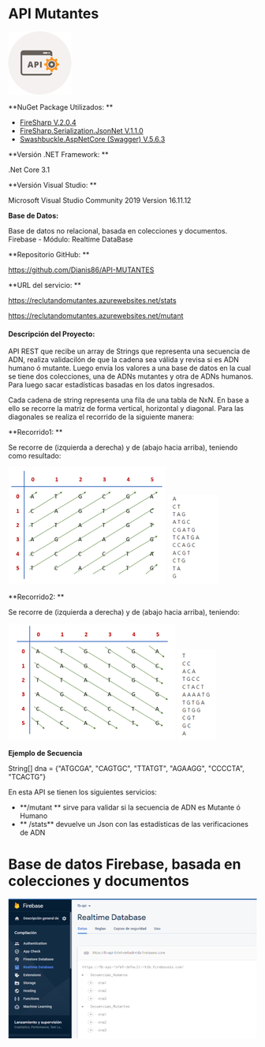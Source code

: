 # API Mutantes

![](/Imagenes/apix128.png)

**NuGet Package Utilizados: **

- [FireSharp V.2.0.4](https://github.com/ziyasal/FireSharp "FireSharp V.2.0.4")
- [FireSharp.Serialization.JsonNet V.1.1.0](https://github.com/ziyasal/FireSharp "FireSharp.Serialization.JsonNet V.1.1.0")
- [Swashbuckle.AspNetCore (Swagger) V.5.6.3](https://github.com/domaindrivendev/Swashbuckle.AspNetCore "Swashbuckle.AspNetCore (Swagger) V.5.6.3")

**Versión .NET Framework: **

.Net Core 3.1

**Versión Visual Studio: **

Microsoft Visual Studio Community 2019
Version 16.11.12

**Base de Datos:**

Base de datos no relacional, basada en colecciones y documentos.
Firebase - Módulo:  Realtime DataBase

**Repositorio GitHub: **

https://github.com/Dianis86/API-MUTANTES

**URL del servicio: **

https://reclutandomutantes.azurewebsites.net/stats

https://reclutandomutantes.azurewebsites.net/mutant


#### Descripción del Proyecto:

API REST que recibe un array de Strings que representa una secuencia de ADN, realiza validacilón de que la cadena sea válida y revisa si es ADN humano ó mutante. Luego envía los valores a una base de datos en la cual se tiene dos colecciones, una de ADNs mutantes y otra de ADNs humanos. Para luego sacar estadísticas basadas en los datos ingresados.

Cada cadena de string representa una fila de una tabla de NxN. 
En base a ello se recorre la matriz de forma vertical, horizontal y diagonal.
Para las diagonales se realiza el recorrido de la siguiente manera:

**Recorrido1: **

Se recorre de (izquierda a derecha) y de (abajo hacia arriba), teniendo como resultado:

![](/Imagenes/Recorrido1.png)         ![](/Imagenes/Resultante_Recorrido1.png)


**Recorrido2: **

Se recorre de (izquierda a derecha) y de (abajo hacia arriba), teniendo:

![](/Imagenes/Recorrido2.png)         ![](/Imagenes/Resultante_Recorrido2.png)


**Ejemplo de Secuencia**

String[] dna = {"ATGCGA", "CAGTGC", "TTATGT", "AGAAGG", "CCCCTA", "TCACTG"}

En esta API se tienen los siguientes servicios:

-  **/mutant **   sirve para validar si la secuencia de ADN es Mutante ó Humano
-  ** /stats**  devuelve un Json con las estadísticas de las verificaciones de ADN

# Base de datos Firebase, basada en colecciones y documentos

![](/Imagenes/Firebase.png)
